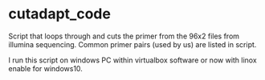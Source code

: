 # cutadapt_code
Script that loops through and cuts the primer from the 96x2 files from illumina sequencing. 
Common primer pairs (used by us) are listed in script.

I run this script on windows PC within virtualbox software or now with linox enable for windows10.
